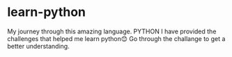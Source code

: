# learn-python
My journey through this amazing language. PYTHON 
I have provided the challenges that helped me learn python😊
Go through the challange to get a better understanding.

